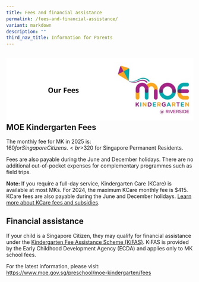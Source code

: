 ```yaml
---
title: Fees and financial assistance
permalink: /fees-and-financial-assistance/
variant: markdown
description: ""
third_nav_title: Information for Parents
---
```

![](/images/header-ourfees.jpg)**MOE Kindergarten Fees**
-------------------------

The monthly fee for MK in 2025 is:<br>$160 for Singapore Citizens.
<br>$320 for Singapore Permanent Residents.

Fees are also payable during the June and December holidays. There are no additional out-of-pocket expenses for complementary programmes such as field trips.

<b>Note: </b>If you require a full-day service, Kindergarten Care (KCare) is available at most MKs. For 2024, the maximum KCare monthly fee is $415. KCare fees are also payable during the June and December holidays. <a target="blank" href="https://www.moe.gov.sg/preschool/moe-kindergarten/kindergarten-care">Learn more about KCare fees and subsidies</a>.

**Financial assistance**
-------------------------------------------------------------------

If your child is a Singapore Citizen, they may qualify for financial assistance under the <a target="blank" href="https://www.ecda.gov.sg/parents/subsidies-financial-assistance#KIFAS">Kindergarten Fee Assistance Scheme (KiFAS)</a>. KiFAS is provided by the Early Childhood Development Agency (ECDA) and applies only to MK school fees.

For the latest information, please visit:<br>
<a target="blank" href="https://www.moe.gov.sg/preschool/moe-kindergarten/fees">https://www.moe.gov.sg/preschool/moe-kindergarten/fees</a>